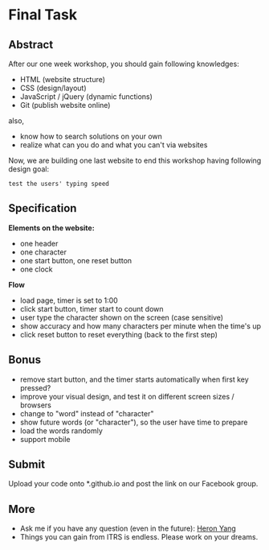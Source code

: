 # Final Task

## Abstract

After our one week workshop, you should gain following knowledges:

- HTML (website structure)
- CSS (design/layout)
- JavaScript / jQuery (dynamic functions)
- Git (publish website online)

also,

- know how to search solutions on your own
- realize what can you do and what you can't via websites

Now, we are building one last website to end this workshop having following design goal:

    test the users' typing speed

## Specification

**Elements on the website:**

- one header
- one character
- one start button, one reset button
- one clock

**Flow**
- load page, timer is set to 1:00
- click start button, timer start to count down
- user type the character shown on the screen (case sensitive)
- show accuracy and how many characters per minute when the time's up
- click reset button to reset everything (back to the first step)

## Bonus

- remove start button, and the timer starts automatically when first key pressed?
- improve your visual design, and test it on different screen sizes / browsers
- change to "word" instead of "character"
- show future words (or "character"), so the user have time to prepare
- load the words randomly
- support mobile

## Submit

Upload your code onto \*.github.io and post the link on our Facebook group.

## More

- Ask me if you have any question (even in the future): [Heron Yang](https://www.facebook.com/heron.yang)
- Things you can gain from ITRS is endless. Please work on your dreams.

